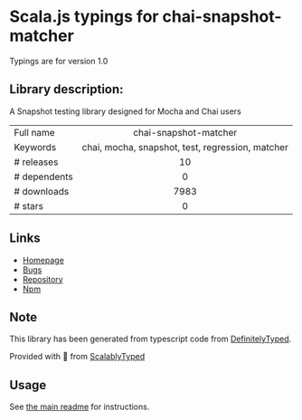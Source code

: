 
# Scala.js typings for chai-snapshot-matcher

Typings are for version 1.0

## Library description:
A Snapshot testing library designed for Mocha and Chai users

|                    |                 |
| ------------------ | :-------------: |
| Full name          | chai-snapshot-matcher |
| Keywords           | chai, mocha, snapshot, test, regression, matcher |
| # releases         | 10 |
| # dependents       | 0 |
| # downloads        | 7983 |
| # stars            | 0 |

## Links
- [Homepage](https://github.com/tlameiras/chai-snapshot#readme)
- [Bugs](https://github.com/tlameiras/chai-snapshot/issues)
- [Repository](https://github.com/tlameiras/chai-snapshot)
- [Npm](https://www.npmjs.com/package/chai-snapshot-matcher)
    


## Note
This library has been generated from typescript code from [DefinitelyTyped](https://definitelytyped.org).

Provided with :purple_heart: from [ScalablyTyped](https://github.com/oyvindberg/ScalablyTyped)

## Usage
See [the main readme](../../readme.md) for instructions.


